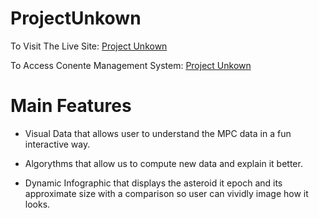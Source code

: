 # ProjectUnkown


To Visit The Live Site:
[Project Unkown](https://projectunkown-vcabieles.c9.io/)

To Access Conente Management System:
[Project Unkown](https://projectunkown-vcabieles.c9.io/inedit)

# Main Features

- Visual Data that allows user to understand the MPC data in a fun interactive way.

- Algorythms that allow us to compute new data and explain it better.

- Dynamic Infographic that displays the asteroid it epoch and its approximate size with a comparison so user can vividly image how it looks.